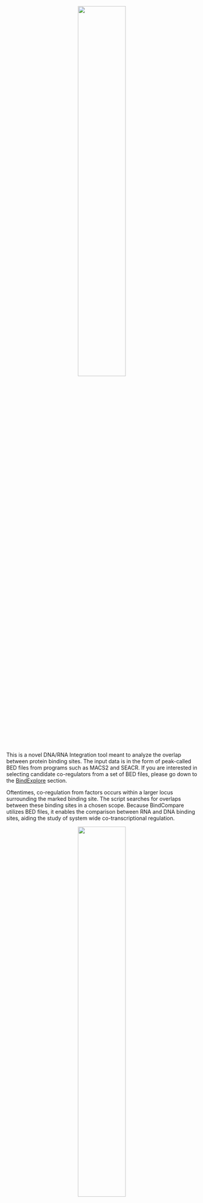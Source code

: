 <p align="center">
  <img src="https://github.com/pranavmahabs/bindcompare/blob/main/bclogo.png" width="50%" height="50%">
</p>

This is a novel DNA/RNA Integration tool meant to analyze the overlap between protein binding sites. The input data is in the form of peak-called BED files from programs such as MACS2 and SEACR. If you are interested in selecting candidate co-regulators from a set of BED files, please go down to the [BindExplore](#BindExplore) section. 

Oftentimes, co-regulation from factors occurs within a larger locus surrounding the marked binding site. The script searches for overlaps between these binding sites in a chosen scope. Because BindCompare utilizes BED files, it enables the comparison between RNA and DNA binding sites, aiding the study of system wide co-transcriptional regulation. 

<!-- ![Illustration of Binding Site Overlapping in Scoped Region](https://github.com/pranavmahabs/bindcompare/blob/main/BindCompareDemo1.png) -->
<p align="center">
  <img src="https://github.com/pranavmahabs/bindcompare/blob/main/BindCompareDemo1.png" width="50%" height="50%">
</p>

As we can see in this diagram, there are two main categories of overlaps that can be found from two BED Files. When you run the program, you will choose one BED file to the reference, or base, BED file and one BED File to be overlayed. The first time are complete overlaps in peak sites which can be seen in the right half of the drawing. BindCompare also looks for overlaps upstream and downstream of the reference peak. On the left half of the drawing, we see that there is an overlap outside of the direct binding site. These categories are further broken down and are explained in the Results category. 

Afterwards, Gene IDs and sequences are extracted from these sites. Then, Gene Ontology analysis is conducted on those genes and MEME/STREME motif analysis is conducted on the sequences. Finally, you can take gene lists from two separate comparisons and see if there are overlaps across different runs of BindCompare!

## Quick Start: 3 Steps
  1. Install the conda environment using the following command in your BindCompare directory:
  ```
  ~/bindcompare $ conda env create -f environment.yml
  ```
  If you are on an M1 device, you will have to use a Rosetta enabled terminal as many of these packages rely on an x86_64 architecture!
  
  2. Activate BindCompare environment using the following command:
  ```
  ~/bindcompare $ conda activate bindcompare
  ```

  3. Then, to launch the RShiny Web Application, run the following command: 
  ```
  ~/bindcompare $ ./run.sh
  ```
  This should launch the application in a separate window. The status results from your experiments will appear in the **terminal** as you go. 

  Note: If you get a permission denied error when running `./run.sh`, running `chmod +wx run.sh` should fix this issue!

### Reference Files
To run the script, you are required to provide a Genes GTF file and optionally a whole Genome FA file. If you are using the DM6 system, these files are provided - zipped - in the `reference_files` folder. To unzip them and use them, run the following command:
```
~/bindcompare/reference_files $ gunzip dm6.fa.gz; gunzip dmel-all-r6.46.gtf.gz
```

## Navigating the Tkinter Application

### Comparing Two Bed Files
In the first frame of the app, you will be able to run the core functionality of BindCompare. There are seven input boxes on the left that you will have to fill out before running the tool. 
1. **Base Bed File Path:** Enter the file path for your reference BED file. If comparing DNA and RNA, then this should be the filepath for the DNA BED file or more generally, the BED file with the larger peak size. 
2. **Overlayed Bed File Path:** Enter the file path for your overlayed BED file. Conversely, when applicable, this would be the BED file with the smaller peak size. 
3. **Scope:** The scope is how many nucleotides upstream and downstream from the reference peak's center that BindCompare will search for an overlap. Making this value smaller will decrease the number of overlaps and vice versa. 
4. **Sample Name:** A short phrase to label the experiment (i.e. CLAMP)
5. **Output Folder:** An existing folder's file path where all of the outputs will be generated. 
6. **Genes GTF File:** This file details the chrom location of every gene in your organism. The GTF file for D. Melanogaster is provided (gzipped) in the reference category. 
7. **Genome FA File Path:** A FA file with a corresponding fa.fai (index file) for BedTools to extract sequences of binding sites and perform motif analysis. Enter `None` to skip this feature!

### Comparing Two BindCompare Experiments
When you run BindCompare with two BED Files, you will get a list of genes where there was a binding overlap. If you were to run BindCompare on say male samples and female samples, you would then have two lists of genes. You can copy and paste these two lists in to the input categories in the **Comparison Tab** in the RShiny interface and then click submit. These are the outputs from this analysis:

1. Using the equation $J(A,B) = \frac{|A \cap B|}{|A \cup B|}$, the Jaccard Similarity Index is calculated and printed. 
2. A size-biased venn diagram is also generated using the R-Eulerr package. 
3. Gene lists are also printed from each of the following categories: Only List 1, Only List 2, Both List 1 and List 2.

Note that this is not saved to your computer and you would need to take a Screenshot to save this result! Additionally, make sure to copy the list exactly as it is printed from the first tab. 

## Understanding the Results
### Overlap Profile 
Below is a sample Overlap Profile. The overlaps are categorized into four main categories based upon the location of the overlap: 
1. Completely overlapping (purple lines in frequency plot).
2. Partially overlapping at the DNA peak start site (red lines in frequency plot).
3. Partially overlapping at the DNA peak end site (blue lines in frequency plot) 
4. Non-overlapping, i.e. when there is an overlap in a region outside the DNA binding site (yellow lines in frequency plot). 

This extended region is defined by the scope variable in the script, allowing the overlap to look for binding sites in the proximity of the DNA binding site (this scope is 2 kb including the DNA binding site). It should be noted that multiple RNA peaks can be found on one DNA peak. All of these overlaps are placed onto a [-scope, scope] region. Then, each type of overlap shown with a different color is overlaid and plotted onto a frequency plot. So, if the frequency at a given base pair is 5, then there are five overlaps that contained that base pair within the region defined by the scope. 

<p align="center">
<img src="https://github.com/pranavmahabs/bindcompare/blob/main/SampleOut/ClampKC_ref_freq.png"  width="40%" height="40%">
</p>

Oftentimes, it can be valuable to see **where** this split is occurring! The values derived for the above plot can be [split over all chromsomes](https://github.com/pranavmahabs/bindcompare/blob/main/SampleOut/ClampKC_chrom_ref_freq.png).

### Bar Graph and Pie Chart
Total Binding Peaks references the number of peaks or rows that are in the overlayed bed file. Unique overlaps references the number of unique peaks in the overlayed BED file that were found to overlap with a peak in the base/reference BED file. The total number of overlaps simply references how many times an RNA peak overlapped with a DNA peak. Note that there can be repeats here! Finally, the last column is the number of unique reference/base peaks that were found within an overlap. 

<p align="center">
<img src="https://github.com/pranavmahabs/bindcompare/blob/main/SampleOut/ClampKC_barsummary.png"  width="40%" height="40%">
</p>

### Summary File and CSV Output
The CSV file contains one row for every reference peak that was involved in an overlap. This includes the Chromosome, Beginning/Ending Coordinate of the peak, the corresponding nucleotide sequence, the type of overlap (as described above), and the Gene IDs that correspond to that region. 

The summary file contains the average peak size for both of the BED files. Additionally, it prints all of the found Gene IDs that are in the CSV file so that they can be easily converted to gene names. 

### Other Outputs!
Gene Ontology results from GProfiler2 and motif analysis from either STREME or MEME or also included in this directory. Please see the [MEME Suite](https://meme-suite.org/meme/doc/streme.html) page for more information on MEME/STREME. Please see the [GProfiler2 Manual](https://cran.r-project.org/web/packages/gprofiler2/vignettes/gprofiler2.html) for more information on the Gene Ontology analysis! Feel free to copy the gene list into your GO tool of choice as well!

# BindExplore
If you are interested in taking N BED files for N different binding experiments, you can visualize pair-wise binding overlaps across all experiments to select candidate pairs for BindCompare. This script, right now, can only be run from the terminal:

```
$ ./bindexplore.sh
$ Enter BED File Paths (Space-Separated): CLAMP_KC_DNA.bed CLAMP_S2_DNA.bed gaf_chip.bed MLE_DNA.bed
Provided BED File Paths:
CLAMP_KC_DNA.bed
CLAMP_S2_DNA.bed
gaf_chip.bed
MLE_DNA.bed
$ Enter the scope: 5000
Scope: 5000
$ Is everything okay? Enter 'yes' to continue or 'no' to cancel: yes
```
The `scope` value essentially bins the genome into bins of size `scope`. Then, it uses this size to search for overlaps within each bin. Then a heatma is generated to visualize binding overlaps and can be seen below. The math for each cell is as follows: 

$\frac{\text{Num Ref Binds found in Overlayed Sites}}{\text{Num Ref Binds}}$

<p align="center">
<img src="https://github.com/pranavmahabs/bindcompare/blob/main/bindexplore/explore.png" width="50%" height="50%">
</p>
In this example, we see that we are comparing CLAMP binding in KC and S2 Cells, GAF Binding, and MLE Binding. Understandably, CLAMP KC and S2 has a significant overlap! 

## Credits
This was script was written at Brown University in the [Larschan Lab](https://www.larschanlab.com) by Pranav Mahableshwarkar.

